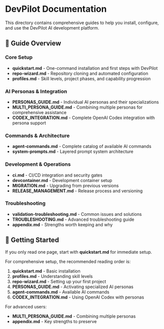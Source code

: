 # DevPilot Documentation

This directory contains comprehensive guides to help you install, configure, and use the DevPilot AI development platform.

## 📖 Guide Overview

### Core Setup
- **quickstart.md** - One-command installation and first steps with DevPilot
- **repo-wizard.md** - Repository cloning and automated configuration
- **profiles.md** - Skill levels, project phases, and capability progression

### AI Personas & Integration
- **PERSONAS_GUIDE.md** - Individual AI personas and their specializations
- **MULTI_PERSONA_GUIDE.md** - Combining multiple personas for comprehensive assistance
- **CODEX_INTEGRATION.md** - Complete OpenAI Codex integration with persona support

### Commands & Architecture
- **agent-commands.md** - Complete catalog of available AI commands
- **system-prompts.md** - Layered prompt system architecture

### Development & Operations
- **ci.md** - CI/CD integration and security gates
- **devcontainer.md** - Development container setup
- **MIGRATION.md** - Upgrading from previous versions
- **RELEASE_MANAGEMENT.md** - Release process and versioning

### Troubleshooting
- **validation-troubleshooting.md** - Common issues and solutions
- **TROUBLESHOOTING.md** - Advanced troubleshooting guide
- **appendix.md** - Strengths worth keeping and why

## 🚀 Getting Started

If you only read one page, start with **quickstart.md** for immediate setup.

For comprehensive setup, the recommended reading order is:
1. **quickstart.md** - Basic installation
2. **profiles.md** - Understanding skill levels
3. **repo-wizard.md** - Setting up your first project
4. **PERSONAS_GUIDE.md** - Activating specialized AI personas
5. **agent-commands.md** - Available AI commands
6. **CODEX_INTEGRATION.md** - Using OpenAI Codex with personas

For advanced users:
- **MULTI_PERSONA_GUIDE.md** - Combining multiple personas
- **appendix.md** - Key strengths to preserve
